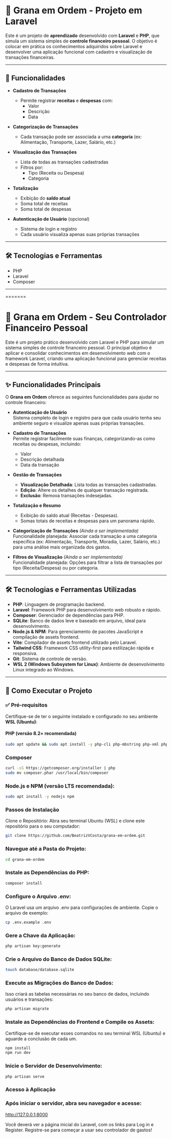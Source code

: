 # 💸 Grana em Ordem - Projeto em Laravel

Este é um projeto de **aprendizado** desenvolvido com **Laravel** e **PHP**, que simula um sistema simples de **controle financeiro pessoal**. O objetivo é colocar em prática os conhecimentos adquiridos sobre Laravel e desenvolver uma aplicação funcional com cadastro e visualização de transações financeiras.

---

## 🚀 Funcionalidades

- **Cadastro de Transações**
  - Permite registrar **receitas** e **despesas** com:
    - Valor
    - Descrição
    - Data

- **Categorização de Transações**
  - Cada transação pode ser associada a uma **categoria** (ex: Alimentação, Transporte, Lazer, Salário, etc.)

- **Visualização das Transações**
  - Lista de todas as transações cadastradas
  - Filtros por:
    - Tipo (Receita ou Despesa)
    - Categoria

- **Totalização**
  - Exibição do **saldo atual**
  - Soma total de receitas
  - Soma total de despesas

- **Autenticação de Usuário** (opcional)
  - Sistema de login e registro
  - Cada usuário visualiza apenas suas próprias transações

---

## 🛠️ Tecnologias e Ferramentas

- PHP
- Laravel
- Composer

---
=======
# 💸 Grana em Ordem - Seu Controlador Financeiro Pessoal

Este é um projeto prático desenvolvido com Laravel e PHP para simular um sistema simples de controle financeiro pessoal. O principal objetivo é aplicar e consolidar conhecimentos em desenvolvimento web com o framework Laravel, criando uma aplicação funcional para gerenciar receitas e despesas de forma intuitiva.

---

## ✨ Funcionalidades Principais

O **Grana em Ordem** oferece as seguintes funcionalidades para ajudar no controle financeiro:

- **Autenticação de Usuário**  
  Sistema completo de login e registro para que cada usuário tenha seu ambiente seguro e visualize apenas suas próprias transações.

- **Cadastro de Transações**  
  Permite registrar facilmente suas finanças, categorizando-as como receitas ou despesas, incluindo:
  - Valor
  - Descrição detalhada
  - Data da transação

- **Gestão de Transações**
  - **Visualização Detalhada**: Lista todas as transações cadastradas.
  - **Edição**: Altere os detalhes de qualquer transação registrada.
  - **Exclusão**: Remova transações indesejadas.

- **Totalização e Resumo**
  - Exibição do saldo atual (Receitas - Despesas).
  - Somas totais de receitas e despesas para um panorama rápido.

- **Categorização de Transações** *(Ainda a ser implementada)*  
  Funcionalidade planejada: Associar cada transação a uma categoria específica (ex: Alimentação, Transporte, Moradia, Lazer, Salário, etc.) para uma análise mais organizada dos gastos.

- **Filtros de Visualização** *(Ainda a ser implementada)*  
  Funcionalidade planejada: Opções para filtrar a lista de transações por tipo (Receita/Despesa) ou por categoria.

---

## 🛠️ Tecnologias e Ferramentas Utilizadas

- **PHP**: Linguagem de programação backend.
- **Laravel**: Framework PHP para desenvolvimento web robusto e rápido.
- **Composer**: Gerenciador de dependências para PHP.
- **SQLite**: Banco de dados leve e baseado em arquivo, ideal para desenvolvimento.
- **Node.js & NPM**: Para gerenciamento de pacotes JavaScript e compilação de assets frontend.
- **Vite**: Compilador de assets frontend utilizado pelo Laravel.
- **Tailwind CSS**: Framework CSS utility-first para estilização rápida e responsiva.
- **Git**: Sistema de controle de versão.
- **WSL 2 (Windows Subsystem for Linux)**: Ambiente de desenvolvimento Linux integrado ao Windows.

---

## 🚀 Como Executar o Projeto

### ✅ Pré-requisitos

Certifique-se de ter o seguinte instalado e configurado no seu ambiente **WSL (Ubuntu)**:

#### PHP (versão 8.2+ recomendada)

```bash
sudo apt update && sudo apt install -y php-cli php-mbstring php-xml php-bcmath php-sqlite3 unzip git curl 
```

### Composer

```bash
curl -sS https://getcomposer.org/installer | php
sudo mv composer.phar /usr/local/bin/composer
```
### Node.js e NPM (versão LTS recomendada):
```bash
sudo apt install -y nodejs npm
```
### Passos de Instalação
Clone o Repositório:
Abra seu terminal Ubuntu (WSL) e clone este repositório para o seu computador:
```bash
git clone https://github.com/BeatrizVCosta/grana-em-ordem.git
```


### Navegue até a Pasta do Projeto:
```bash
cd grana-em-ordem
```
### Instale as Dependências do PHP:
```bash
composer install
```
### Configure o Arquivo .env:
O Laravel usa um arquivo .env para configurações de ambiente. Copie o arquivo de exemplo:
```bash
cp .env.example .env
```

### Gere a Chave da Aplicação:
```bash
php artisan key:generate
```
### Crie o Arquivo do Banco de Dados SQLite:
```bash
touch database/database.sqlite
```
### Execute as Migrações do Banco de Dados:
Isso criará as tabelas necessárias no seu banco de dados, incluindo usuários e transações:
```bash
php artisan migrate
```
### Instale as Dependências do Frontend e Compile os Assets:
Certifique-se de executar esses comandos no seu terminal WSL (Ubuntu) e aguarde a conclusão de cada um.
```bash
npm install
npm run dev
```
### Inicie o Servidor de Desenvolvimento:
```bash
php artisan serve
```
### Acesso à Aplicação
### Após iniciar o servidor, abra seu navegador e acesse:

http://127.0.0.1:8000

Você deverá ver a página inicial do Laravel, com os links para Log in e Register. Registre-se para começar a usar seu controlador de gastos!

